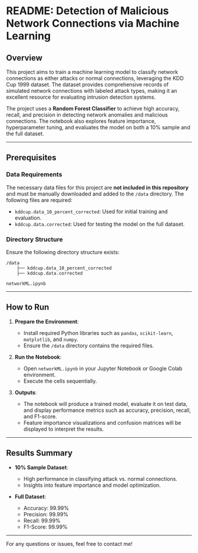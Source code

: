 # README: Detection of Malicious Network Connections via Machine Learning

## Overview

This project aims to train a machine learning model to classify network connections as either attacks or normal connections, leveraging the KDD Cup 1999 dataset. The dataset provides comprehensive records of simulated network connections with labeled attack types, making it an excellent resource for evaluating intrusion detection systems.

The project uses a **Random Forest Classifier** to achieve high accuracy, recall, and precision in detecting network anomalies and malicious connections. The notebook also explores feature importance, hyperparameter tuning, and evaluates the model on both a 10% sample and the full dataset.

---

## Prerequisites

### Data Requirements
The necessary data files for this project are **not included in this repository** and must be manually downloaded and added to the `/data` directory. The following files are required:

- `kddcup.data_10_percent_corrected`: Used for initial training and evaluation.
- `kddcup.data.corrected`: Used for testing the model on the full dataset.

### Directory Structure
Ensure the following directory structure exists:

```
/data 
    ├── kddcup.data_10_percent_corrected 
    ├── kddcup.data.corrected
    
networkML.ipynb
```


---

## How to Run

1. **Prepare the Environment**:
   - Install required Python libraries such as `pandas`, `scikit-learn`, `matplotlib`, and `numpy`.
   - Ensure the `/data` directory contains the required files.

2. **Run the Notebook**:
   - Open `networkML.ipynb` in your Jupyter Notebook or Google Colab environment.
   - Execute the cells sequentially.

3. **Outputs**:
   - The notebook will produce a trained model, evaluate it on test data, and display performance metrics such as accuracy, precision, recall, and F1-score.
   - Feature importance visualizations and confusion matrices will be displayed to interpret the results.

---

## Results Summary

- **10% Sample Dataset**:
  - High performance in classifying attack vs. normal connections.
  - Insights into feature importance and model optimization.

- **Full Dataset**:
  - Accuracy: 99.99%
  - Precision: 99.99%
  - Recall: 99.99%
  - F1-Score: 99.99%

---

For any questions or issues, feel free to contact me!
